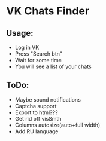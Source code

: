 # VK Chats Finder

## Usage: 

* Log in VK
* Press "Search btn"
* Wait for some time
* You will see a list of your chats

## ToDo:

* Maybe sound notifications
* Captcha support
* Export to html???
* Get rid off visSmth
* Columns autosize(auto+full width)
* Add RU language
